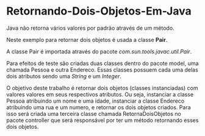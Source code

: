 # Retornando-Dois-Objetos-Em-Java

<p>Java não retorna vários valores por padrão através de um método.</p>
<p>Neste exemplo para retornar dois objetos é usada a classe <strong>Pair</strong>.</p> A classe Pair é importada através do pacote <em>com.sun.tools.javac.util.Pair</em>. 
<p>Para efeitos de teste são criadas duas classes dentro do pacote model, uma chamada Pessoa e outra Endereco. Essas classes possuem cada uma delas dois atributos sendo uma <em>String</em> e um <em>Integer</em>.</p>
<p>O objetivo deste trabalho é retornar dois objetos (classes instanciadas) com valores valores em seus respectivos atributos. Ou seja, instanciar a classe Pessoa atribuindo um nome e uma idade, instanciar a classe Endereco atribuindo uma rua e um numero, e retornar os dois objetos criados. Para isso será criada uma terceira classe chamada RetornaDoisObjetos no pacote controller que será responsável por ter um método retornando esses dois objetos.</p>
<p></p>
